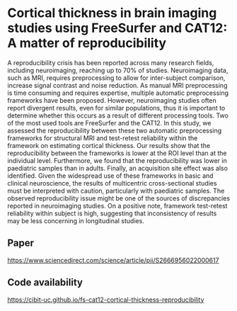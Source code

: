 # Cortical thickness in brain imaging studies using FreeSurfer and CAT12: A matter of reproducibility

A reproducibility crisis has been reported across many research fields, including neuroimaging, reaching up to 70% of studies. Neuroimaging data, such as MRI, requires preprocessing to allow for inter-subject comparison, increase signal contrast and noise reduction. As manual MRI preprocessing is time consuming and requires expertise, multiple automatic preprocessing frameworks have been proposed. However, neuroimaging studies often report divergent results, even for similar populations, thus it is important to determine whether this occurs as a result of different processing tools. Two of the most used tools are FreeSurfer and the CAT12. In this study, we assessed the reproducibility between these two automatic preprocessing frameworks for structural MRI and test-retest reliability within the framework on estimating cortical thickness. Our results show that the reproducibility between the frameworks is lower at the ROI level than at the individual level. Furthermore, we found that the reproducibility was lower in paediatric samples than in adults. Finally, an acquisition site effect was also identified. Given the widespread use of these frameworks in basic and clinical neuroscience, the results of multicentric cross-sectional studies must be interpreted with caution, particularly with paediatric samples. The observed reproducibility issue might be one of the sources of discrepancies reported in neuroimaging studies. On a positive note, framework test-retest reliability within subject is high, suggesting that inconsistency of results may be less concerning in longitudinal studies. 


## Paper
https://www.sciencedirect.com/science/article/pii/S2666956022000617

## Code availability
https://cibit-uc.github.io/fs-cat12-cortical-thickness-reproducibility

